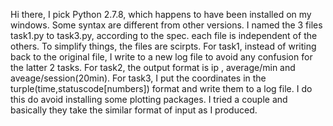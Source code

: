 Hi there,
I pick Python 2.7.8, which happens to have been installed on my windows. Some syntax are different from other versions.
I named the 3 files task1.py to task3.py, according to the spec.
each file is independent of the others.
To simplify things, the files are scirpts.
For task1, instead of writing back to the original file, I write to a new log file to avoid any confusion for the latter 2 tasks.
For task2, the output format is ip , average/min and aveage/session(20min).
For task3, I put the coordinates in the turple(time,statuscode[numbers]) format and write them to a log file. I do this do avoid installing some plotting packages. I tried a couple and basically they take the similar format of input as I produced.
